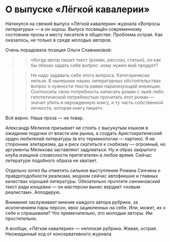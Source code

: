 
# О выпуске «Лёгкой кавалерии»

Наткнулся на свежий выпуск «Лёгкой кавалерии» журнала «Вопросы литературы» — и он хорош. Выпуск посвящён современному состоянию прозы и месту писателя в обществе. Проблема острая. Как оказалось, не только в среде молодых авторов.

Очень порадовала позиция Ольги Славниковой:

> > «Когда автор пишет текст (роман, рассказ, статью), он как бы обязан задать себе вопрос: кому нужен мой продукт?

> > Не надо задавать себе этого вопроса. Категорически нельзя. В нынешних наших литературных обстоятельствах вопрос о нужности текста равен парализующей инъекции. Соотносить свою потребность написать роман с чьей-либо гипотетической потребностью прочитать этот роман — значит убить и нерожденную книгу, и ту часть собственной личности, которая книгу пишет».

Всё верно. Наша проза — не товар.

Александр Мелихов призывает не стоять с высунутым языком в ожидании подачки от власти или рынка, а создать Аристократический орден любителей литературы (в его терминологии — партию). Я не сторонник элитаризма, да и риск скатиться к снобизму — огромный, но аргументы Мелихова заставляют задуматься. Ну и образ закрытого клуба изящной словесности притягателен в любое время. Сейчас литературе подобного образа не хватает.

Отдельно хотел бы отметить сильное выступление Романа Сенчина о правдоподобности реализма, модном сейчас автофикшне и главных качествах хорошей литературы. Обязательно прочтите сенчиновский текст ради концовки — он мастерски вынес вердикт «новым реалистам». Аплодирую.

Внимания заслуживает мнение каждого автора рубрики, за исключением пары персон, явно зацикленных на себе. Или, может, их о себе и спрашивали? Что примечательно, это молодые авторы. Им простительно.

А вообще, «Лёгкая кавалерия» — неплохая рубрика. Живая, острая. Неожиданный ход от консервативного журнала.